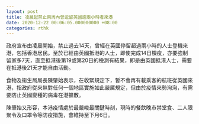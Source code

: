 ```yaml
---
layout: post
title: 凌晨起禁止兩周內曾逗留英國逾兩小時者來港
date: 2020-12-22 00:06:05.000000000 +08:00
categories: rthk
---
```


政府宣布由凌晨開始，禁止過去14天，曾經在英國停留超過兩小時的人士登機來港，包括香港居民。至於已經由英國抵港的人士，即使完成14日檢疫，亦要強制留家多7天，直至抵港後第19或第20日的檢測有結果，即是由英國抵港人士，需要在抵港後21天才能自由活動。

食物及衞生局局長陳肇始表示，在收緊規定下，暫不會再有載乘客的航班從英國來港，指政府從來無對任何一個地區實施如此嚴厲規定，但由於疫情來勢洶洶，有需要防止英國變種的病毒在港擴散。

陳肇始又形容，本港疫情處於最嚴峻最關鍵時刻，現時的餐飲晚市禁堂食、二人限聚令及口罩令等防疫措施，會維持至下月6日。
